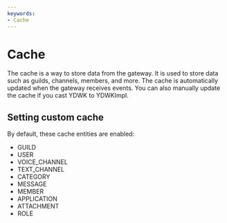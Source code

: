 ```yaml
---
keywords:
- Cache
---
```


# Cache

The cache is a way to store data from the gateway. It is used to store data such as guilds, channels, members, and more. The cache is automatically updated when the gateway receives events. 
You can also manually update the cache if you cast YDWK to YDWKImpl.

## Setting custom cache

By default, these cache entities are enabled:

- GUILD
- USER
- VOICE_CHANNEL
- TEXT_CHANNEL
- CATEGORY
- MESSAGE
- MEMBER
- APPLICATION
- ATTACHMENT
- ROLE